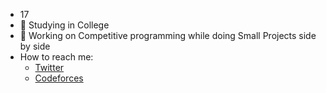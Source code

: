 * 17
* 📘 Studying in College
* 🔭 Working on Competitive programming while doing Small Projects side by side
* How to reach me:
  * [Twitter](https://twitter.com/gaurab_khatry)
  * [Codeforces](https://codeforces.com/profile/gaurabkhatry)
